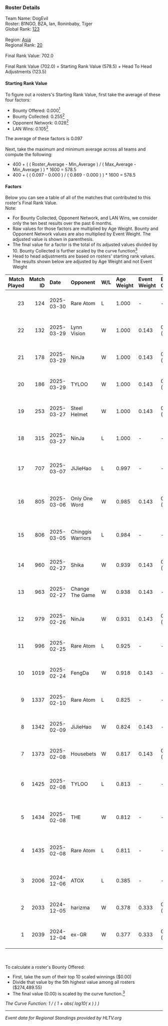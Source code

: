 ### Roster Details<br />
Team Name: DogEvil<br />
Roster: B1NGO, BZA, lan, Roninbaby, Tiger<br />
Global Rank: [123](../../standings_global_2025_04_07.md)<br />
<br />
Region: [Asia]( ../../standings_asia_2025_04_07.md)<br />
Regional Rank: [20]( ../../standings_asia_2025_04_07.md)<br />
<br />
Final Rank Value:  702.0<br />
<br />
Final Rank Value (702.0) = Starting Rank Value (578.5) + Head To Head Adjustments (123.5)<br />

#### Starting Rank Value<br />
To figure out a rosters's Starting Rank Value, first take the average of these four factors:<br />
- Bounty Offered: 0.000[<sup>1</sup>](#table2)
- Bounty Collected: 0.255[<sup>2</sup>](#table1)
- Opponent Network: 0.028[<sup>2</sup>](#table1)
- LAN Wins: 0.105[<sup>2</sup>](#table1)

The average of these factors is 0.097<br />
<br />
Next, take the maximum and minimum average across all teams and compute the following:<br />
- 400 + ( ( Roster_Average - Min_Average ) / ( Max_Average - Min_Average ) ) * 1600 = 578.5
- 400 + ( ( 0.097 - 0.000 ) / ( 0.869 - 0.000 ) ) * 1600 = 578.5


#### Factors<br />
Below you can see a table of all of the matches that contributed to this roster's Final Rank Value.<br />
Note:<br />

- For Bounty Collected, Opponent Network, and LAN Wins, we consider only the ten best results over the past 6 months.
- Raw values for those factors are multiplied by Age Weight. Bounty and Opponent Network values are also multiplied by Event Weight. The adjusted value is shown in parenthesis.
- The final value for a factor is the total of its adjusted values divided by 10. Bounty Collected is further scaled by the curve function[<sup>3</sup>](#curveFunction)
- Head to head adjustments are based on rosters' starting rank values. The results shown below are adjusted by Age Weight and not Event Weight
<span id="table1"></span><br />


| Match Played | Match ID | Date       | Opponent          | W/L | Age Weight | Event Weight | Bounty Collected | Opponent Network | LAN Wins  | H2H Adj. | Roster                                |
| -: | -: | :- | :- | :- | :- | :- | :- | :- | :- | -: | :- |
|           23 |      124 | 2025-03-30 | Rare Atom         | L   | 1.000      | -            | -                | -                | -         |    -3.79 | B1NGO, BZA, lan, Roninbaby, Tiger     |
|           22 |      132 | 2025-03-29 | Lynn Vision       | W   | 1.000      | 0.143        | 0.021 (0.003)    | 0.328 (0.047)    | 0 (0.000) |    22.23 | B1NGO, BZA, lan, Roninbaby, Tiger     |
|           21 |      178 | 2025-03-29 | NinJa             | W   | 1.000      | 0.143        | 0.002 (0.000)    | 0.207 (0.030)    | 0 (0.000) |    14.59 | B1NGO, BZA, lan, Roninbaby, Tiger     |
|           20 |      186 | 2025-03-29 | TYLOO             | W   | 1.000      | 0.143        | 0.040 (0.006)    | 0.317 (0.045)    | 0 (0.000) |    26.25 | B1NGO, BZA, lan, Roninbaby, Tiger     |
|           19 |      253 | 2025-03-27 | Steel Helmet      | W   | 1.000      | 0.143        | 0.000 (0.000)    | -                | 0 (0.000) |     6.41 | B1NGO, BZA, lan, Roninbaby, Tiger     |
|           18 |      315 | 2025-03-27 | NinJa             | L   | 1.000      | -            | -                | -                | -         |   -15.86 | B1NGO, BZA, lan, Roninbaby, Tiger     |
|           17 |      707 | 2025-03-07 | JiJieHao          | L   | 0.997      | -            | -                | -                | -         |   -14.65 | B1NGO, heartZ, lan, Roninbaby, Tiger  |
|           16 |      805 | 2025-03-06 | Only One Word     | W   | 0.985      | 0.143        | 0.000 (0.000)    | 0.154 (0.022)    | 1 (0.985) |    13.86 | B1NGO, heartZ, lan, Roninbaby, Tiger  |
|           15 |      806 | 2025-03-05 | Chinggis Warriors | L   | 0.984      | -            | -                | -                | -         |    -5.46 | B1NGO, heartZ, lan, Roninbaby, Tiger  |
|           14 |      960 | 2025-02-27 | Shika             | W   | 0.939      | 0.143        | 0.000 (0.000)    | 0.148 (0.020)    | 0 (0.000) |     9.56 | B1NGO, BZA, lan, Roninbaby, Tiger     |
|           13 |      963 | 2025-02-27 | Change The Game   | W   | 0.938      | 0.143        | -                | 0.100 (0.013)    | 0 (0.000) |     9.00 | B1NGO, BZA, lan, Roninbaby, Tiger     |
|           12 |      979 | 2025-02-26 | NinJa             | W   | 0.931      | 0.143        | 0.002 (0.000)    | 0.207 (0.028)    | 0 (0.000) |    15.09 | B1NGO, BZA, lan, Roninbaby, Tiger     |
|           11 |      996 | 2025-02-25 | Rare Atom         | L   | 0.925      | -            | -                | -                | -         |    -2.83 | B1NGO, BZA, lan, Roninbaby, Tiger     |
|           10 |     1019 | 2025-02-24 | FengDa            | W   | 0.918      | 0.143        | -                | 0.050 (0.007)    | 0 (0.000) |     6.33 | B1NGO, BZA, lan, Roninbaby, Tiger     |
|            9 |     1337 | 2025-02-10 | Rare Atom         | L   | 0.825      | -            | -                | -                | -         |    -2.44 | B1NGO, BZA, lan, Roninbaby, Tiger     |
|            8 |     1342 | 2025-02-09 | JiJieHao          | W   | 0.824      | 0.143        | -                | 0.353 (0.042)    | 0 (0.000) |    13.84 | B1NGO, BZA, lan, Roninbaby, Tiger     |
|            7 |     1373 | 2025-02-08 | Housebets         | W   | 0.817      | 0.143        | 0.015 (0.002)    | 0.254 (0.030)    | -         |    18.27 | B1NGO, BZA, lan, Roninbaby, Tiger     |
|            6 |     1425 | 2025-02-08 | TYLOO             | L   | 0.813      | -            | -                | -                | -         |    -3.16 | B1NGO, heartZ, lan, Roninbaby, Tiger  |
|            5 |     1434 | 2025-02-08 | THE               | W   | 0.812      | -            | -                | -                | -         |     6.46 | B1NGO, heartZ, lan, Roninbaby, Tiger  |
|            4 |     1435 | 2025-02-08 | Rare Atom         | L   | 0.811      | -            | -                | -                | -         |    -2.08 | B1NGO, BZA, heartZ, lan, Roninbaby    |
|            3 |     2006 | 2024-12-06 | ATOX              | L   | 0.385      | -            | -                | -                | -         |    -1.92 | BZA, Cate, lan, Roninbaby, tanxiaomei |
|            2 |     2033 | 2024-12-05 | harizma           | W   | 0.378      | 0.333        | 0.000 (0.000)    | -                | -         |     6.58 | BZA, Cate, lan, Roninbaby, tanxiaomei |
|            1 |     2039 | 2024-12-04 | ex-GR             | W   | 0.377      | 0.333        | 0.006 (0.001)    | -                | -         |     7.19 | BZA, Cate, lan, Roninbaby, tanxiaomei |

<br />
<span id="table2"></span><br />
To calculate a roster's Bounty Offered:<br />

- First, take the sum of their top 10 scaled winnings ($0.00)
- Divide that value by the 5th highest value among all rosters ($274,489.55)
- The final value (0.00) is scaled by the curve function.[<sup>3</sup>](#curveFunction)

<span id="curveFunction"></span>_The Curve Function: 1 / ( 1 + abs( log10( x ) ) )_<br />

---
_Event data for Regional Standings provided by HLTV.org_<br />
